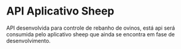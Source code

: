 # API Aplicativo Sheep

API desenvolvida para controle de rebanho de ovinos, está api será consumida pelo aplicativo sheep que ainda se encontra em fase de desenvolvimento.
